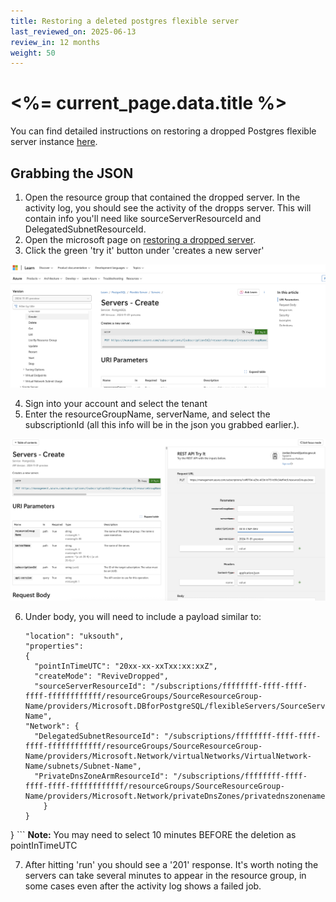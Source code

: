 ```yaml
---
title: Restoring a deleted postgres flexible server
last_reviewed_on: 2025-06-13
review_in: 12 months
weight: 50
---
```


# <%= current_page.data.title %>

You can find detailed instructions on restoring a dropped Postgres flexible server instance  [here](https://learn.microsoft.com/en-us/azure/postgresql/flexible-server/how-to-restore-dropped-server).

## Grabbing the JSON

1. Open the resource group that contained the dropped server. In the activity log, you should see the activity of the dropps server. This will contain info you'll need like sourceServerResourceId and DelegatedSubnetResourceId.
2. Open the microsoft page on [restoring a dropped server](https://learn.microsoft.com/en-us/azure/postgresql/flexible-server/how-to-restore-dropped-server).
3. Click the green 'try it' button under 'creates a new server'

![Example token](images/postgressql-flexibleserver-create.png)

4. Sign into your account and select the tenant
5. Enter the resourceGroupName, serverName, and select the subscriptionId (all this info will be in the json you grabbed earlier.).

![Example token](images/postgres-restapi.png)

6. Under  body, you will need to include a payload similar to:

    ``` {
    "location": "uksouth",
    "properties":
    {
      "pointInTimeUTC": "20xx-xx-xxTxx:xx:xxZ",
      "createMode": "ReviveDropped",
      "sourceServerResourceId": "/subscriptions/ffffffff-ffff-ffff-ffff-ffffffffffff/resourceGroups/SourceResourceGroup-Name/providers/Microsoft.DBforPostgreSQL/flexibleServers/SourceServer-Name",
    "Network": {
      "DelegatedSubnetResourceId": "/subscriptions/ffffffff-ffff-ffff-ffff-ffffffffffff/resourceGroups/SourceResourceGroup-Name/providers/Microsoft.Network/virtualNetworks/VirtualNetwork-Name/subnets/Subnet-Name",
      "PrivateDnsZoneArmResourceId": "/subscriptions/ffffffff-ffff-ffff-ffff-ffffffffffff/resourceGroups/SourceResourceGroup-Name/providers/Microsoft.Network/privateDnsZones/privatednszonename"
        }
    }
  }
    ```
**Note:** You may need to select 10 minutes BEFORE the deletion as pointInTimeUTC

7. After hitting 'run' you should see a '201' response. It's worth noting the servers can take several minutes to appear in the resource group, in some cases even after the activity log shows a failed job.